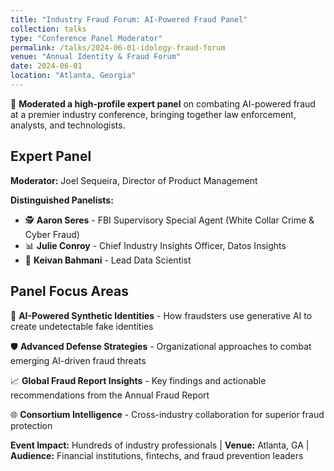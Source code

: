 ```yaml
---
title: "Industry Fraud Forum: AI-Powered Fraud Panel"
collection: talks
type: "Conference Panel Moderator"
permalink: /talks/2024-06-01-idology-fraud-forum
venue: "Annual Identity & Fraud Forum"
date: 2024-06-01
location: "Atlanta, Georgia"
---
```


🎤 **Moderated a high-profile expert panel** on combating AI-powered fraud at a premier industry conference, bringing together law enforcement, analysts, and technologists.

## Expert Panel

**Moderator:** Joel Sequeira, Director of Product Management

**Distinguished Panelists:**
- 🕵️ **Aaron Seres** - FBI Supervisory Special Agent (White Collar Crime & Cyber Fraud)
- 📊 **Julie Conroy** - Chief Industry Insights Officer, Datos Insights
- 🔬 **Keivan Bahmani** - Lead Data Scientist

## Panel Focus Areas

🤖 **AI-Powered Synthetic Identities** - How fraudsters use generative AI to create undetectable fake identities

🛡️ **Advanced Defense Strategies** - Organizational approaches to combat emerging AI-driven fraud threats

📈 **Global Fraud Report Insights** - Key findings and actionable recommendations from the Annual Fraud Report

🌐 **Consortium Intelligence** - Cross-industry collaboration for superior fraud protection

**Event Impact:** Hundreds of industry professionals | **Venue:** Atlanta, GA | **Audience:** Financial institutions, fintechs, and fraud prevention leaders